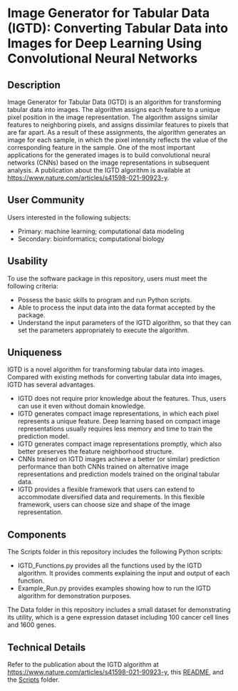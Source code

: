 # Image Generator for Tabular Data (IGTD): Converting Tabular Data into Images for Deep Learning Using Convolutional Neural Networks

## Description

Image Generator for Tabular Data (IGTD) is an algorithm for transforming tabular data into images. The algorithm assigns each feature to a unique pixel position in the image representation. The algorithm assigns similar features to neighboring pixels, and assigns dissimilar features to pixels that are far apart. As a result of these assignments, the algorithm generates an image for each sample, in which the pixel intensity reflects the value of the corresponding feature in the sample. One of the most important applications for the generated images is to build convolutional neural networks (CNNs) based on the image representations in subsequent analysis. A publication about the IGTD algorithm is available at https://www.nature.com/articles/s41598-021-90923-y.

## User Community
Users interested in the following subjects:
- Primary: machine learning; computational data modeling
- Secondary: bioinformatics; computational biology

## Usability

To use the software package in this repository,  users must meet the following criteria:
* Possess the basic skills to program and run Python scripts. 
* Able to process the input data into the data format accepted by the package. 
* Understand the input parameters of the IGTD algorithm, so that they can set the parameters appropriately to execute the algorithm.

## Uniqueness

IGTD is a novel algorithm for transforming tabular data into images. Compared with existing methods for converting tabular data into images, IGTD has several advantages. 
- IGTD does not require prior knowledge about the features. Thus, users can use it even without domain knowledge. 
- IGTD generates compact image representations, in which each pixel represents a unique feature. Deep learning based on compact image representations usually requires less memory and time to train the prediction model.
- IGTD generates compact image representations promptly, which also better preserves the feature neighborhood structure. 
- CNNs trained on IGTD images achieve a better (or similar) prediction performance than both CNNs trained on alternative image representations and prediction models trained on the original tabular data. 
- IGTD provides a flexible framework that users can extend to accommodate diversified data and requirements. In this flexible framework, users can choose size and shape of the image representation.  

## Components

The Scripts folder in this repository includes the following Python scripts: 
* IGTD_Functions.py provides all the functions used by the IGTD algorithm. It provides comments explaining the input and output of each function.
* Example_Run.py provides examples showing how to run the IGTD algorithm for demonstration purposes.

The Data folder in this repository includes a small dataset for demonstrating its utility, which is a gene expression dataset including 100 cancer cell lines and 1600 genes. 

## Technical Details

Refer to the publication about the IGTD algorithm at https://www.nature.com/articles/s41598-021-90923-y, this [README](./Scripts/README.md), and the [Scripts](./Scripts) folder.

